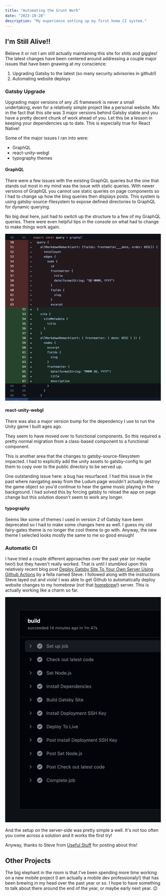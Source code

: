 ```yaml
---
title: "Automating the Grunt Work"
date: "2023-10-28"
description: "My experience setting up my first home CI system."
---
```


## I'm Still Alive!!

Believe it or not I am still actually maintaining this site for shits and giggles! The latest changes have been centered around addressing a couple major issues that have been gnawing at my conscience:

1. Upgrading Gatsby to the latest (so many security advisories in github!)
2. Automating website deploys

### Gatsby Upgrade

Upgrading major versions of any JS framework is never a small undertaking, even for a relatively simple project like a personal website. Mix in the fact that this site was 3 major versions behind Gatsby stable and you have a pretty decent chunk of work ahead of you. Let this be a lesson in keeping your dependencies up to date. This is especially true for React Native!

Some of the major issues I ran into were:

- GraphQL
- react-unity-webgl
- typography themes

#### GraphQL

There were a few issues with the existing GraphQL queries but the one that stands out most in my mind was the issue with static queries. With newer versions of GraphQL you cannot use static queries on page components so I had to change up how the blog queries then displays posts. This system is using gatsby-source-filesystem to expose defined directories to GraphQL for dynamic querying.

No big deal here, just had to switch up the structure to a few of my GraphQL queries. There were even helpful tips in the console on what had to change to make things work again.

![GraphQL query diff](graphql-query-diff.png)

#### react-unity-webgl

There was also a major version bump for the dependency I use to run the Unity game I built ages ago.

They seem to have moved over to functional components. So this required a pretty normal migration from a class-based component to a functional component.

This is another area that the changes to gatsby-source-filesystem impacted. I had to explicitly add the unity assets to gatsby-config to get them to copy over to the public directory to be served up.

One outstanding issue here: a bug has resurfaced. I had this issue in the past where navigating away from the Ludum page wouldn't actually destroy the game object so you'd continue to hear the game music playing in the background. I had solved this by forcing gatsby to reload the app on page change but this solution doesn't seem to work any longer.

#### typography

Seems like some of themes I used in version 2 of Gatsby have been deprecated so I had to make some changes here as well. I guess my old fairy-gates theme is no longer the cool theme to go with. Anyway, the new theme I selected looks mostly the same to me so good enough!

### Automatic CI

I have tried a couple different approaches over the past year (or maybe two!) but they haven't really worked. That is until I stumbled upon this relatively recent blog post [Deploy Gatsby Site To Your Own Server Using Github Actions](https://www.most-useful.com/deploy-gatsby-site-to-own-server-github-actions.html) by a fella named Steve. I followed along with the instructions Steve layed out and viola! I was able to get Github to automatically deploy website changes to my homebrew (not that [homebrew](https://brew.sh/)!) server. This is actually working like a charm so far.

![Successful job run](job-run.png)

And the setup on the server-side was pretty simple a well. It's not too often you come across a solution and it works the first try!

Anyway, thanks to Steve from [Useful Stuff](https://www.most-useful.com/) for posting about this!

## Other Projects

The big elephant in the room is that I've been spending more time working on a new mobile project (I am actually a mobile dev professionaly!) that has been brewing in my head over the past year or so. I hope to have something to talk about there around the end of the year, or maybe early next year. 😉
